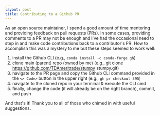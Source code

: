 ```yaml
---
layout: post
title: Contributing to a Github PR
---
```


As an open source maintainer, I spend a good amount of time mentoring and providing feedback on pull requests (PRs). In some cases, providing comments to a PR may not be enough and I've had the occasional need to step in and make code contributions back to a contributor's PR. How to accomplish this was a mystery to me but these steps seemed to work well:

1. install the Github CLI (e.g., `conda install -c conda-forge gh`)
2. clone main (parent) repo (owned by me) (e.g., git clone https://github.com/TDAmeritrade/stumpy stumpy.git)
3. navigate to the PR page and copy the Github CLI command provided in the `<> Code>` button in the upper right  (e.g., `gh pr checkout 595`)
4. navigate to the cloned repo in your terminal & execute the CLI cmd
5. finally, change the code (it will already be on the right branch), commit, and push

And that's it! Thank you to all of those who chimed in with useful suggestions.

